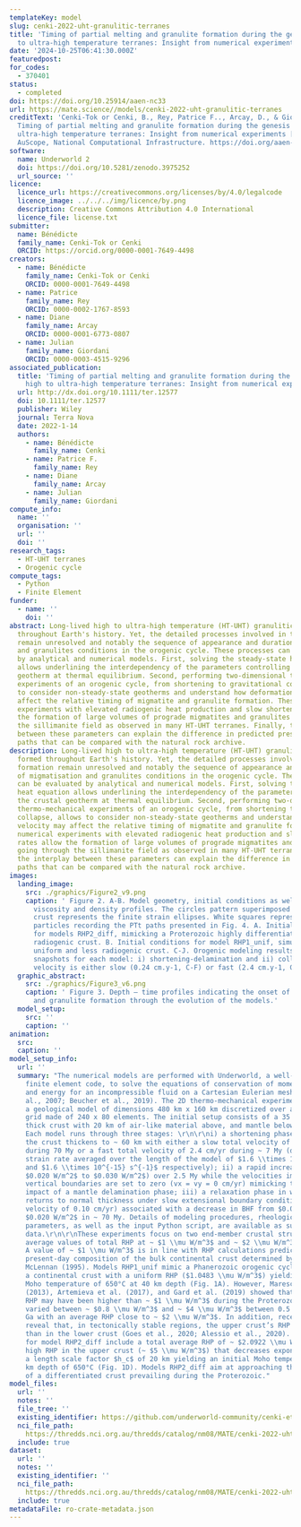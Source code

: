 ```yaml
---
templateKey: model
slug: cenki-2022-uht-granulitic-terranes
title: 'Timing of partial melting and granulite formation during the genesis of high
  to ultra‐high temperature terranes: Insight from numerical experiments'
date: '2024-10-25T06:41:30.000Z'
featuredpost:
for_codes:
  - 370401
status:
  - completed
doi: https://doi.org/10.25914/aaen-nc33
url: https://mate.science//models/cenki-2022-uht-granulitic-terranes
creditText: 'Cenki-Tok or Cenki, B., Rey, Patrice F.., Arcay, D., & Giordani, J. (2024).
  Timing of partial melting and granulite formation during the genesis of high to
  ultra‐high temperature terranes: Insight from numerical experiments [Data set].
  AuScope, National Computational Infrastructure. https://doi.org/aaen-nc33'
software:
  name: Underworld 2
  doi: https://doi.org/10.5281/zenodo.3975252
  url_source: ''
licence:
  licence_url: https://creativecommons.org/licenses/by/4.0/legalcode
  licence_image: ../../../img/licence/by.png
  description: Creative Commons Attribution 4.0 International
  licence_file: license.txt
submitter:
  name: Bénédicte
  family_name: Cenki-Tok or Cenki
  ORCID: https://orcid.org/0000-0001-7649-4498
creators:
  - name: Bénédicte
    family_name: Cenki-Tok or Cenki
    ORCID: 0000-0001-7649-4498
  - name: Patrice
    family_name: Rey
    ORCID: 0000-0002-1767-8593
  - name: Diane
    family_name: Arcay
    ORCID: 0000-0001-6773-0807
  - name: Julian
    family_name: Giordani
    ORCID: 0000-0003-4515-9296
associated_publication:
  title: 'Timing of partial melting and granulite formation during the genesis of
    high to ultra‐high temperature terranes: Insight from numerical experiments'
  url: http://dx.doi.org/10.1111/ter.12577
  doi: 10.1111/ter.12577
  publisher: Wiley
  journal: Terra Nova
  date: 2022-1-14
  authors:
    - name: Bénédicte
      family_name: Cenki
    - name: Patrice F.
      family_name: Rey
    - name: Diane
      family_name: Arcay
    - name: Julian
      family_name: Giordani
compute_info:
  name: ''
  organisation: ''
  url: ''
  doi: ''
research_tags:
  - HT‐UHT terranes
  - Orogenic cycle
compute_tags:
  - Python
  - Finite Element
funder:
  - name: ''
    doi: ''
abstract: Long‐lived high to ultra‐high temperature (HT‐UHT) granulitic terranes formed
  throughout Earth's history. Yet, the detailed processes involved in their formation
  remain unresolved and notably the sequence of appearance and duration of migmatisation
  and granulites conditions in the orogenic cycle. These processes can be evaluated
  by analytical and numerical models. First, solving the steady‐state heat equation
  allows underlining the interdependency of the parameters controlling the crustal
  geotherm at thermal equilibrium. Second, performing two‐dimensional thermo‐mechanical
  experiments of an orogenic cycle, from shortening to gravitational collapse, allows
  to consider non‐steady‐state geotherms and understand how deformation velocity may
  affect the relative timing of migmatite and granulite formation. These numerical
  experiments with elevated radiogenic heat production and slow shortening rates allow
  the formation of large volumes of prograde migmatites and granulites going through
  the sillimanite field as observed in many HT‐UHT terranes. Finally, the interplay
  between these parameters can explain the difference in predicted pressure‐temperature‐time
  paths that can be compared with the natural rock archive.
description: Long-lived high to ultra-high temperature (HT-UHT) granulitic terranes
  formed throughout Earth's history. Yet, the detailed processes involved in their
  formation remain unresolved and notably the sequence of appearance and duration
  of migmatisation and granulites conditions in the orogenic cycle. These processes
  can be evaluated by analytical and numerical models. First, solving the steady-state
  heat equation allows underlining the interdependency of the parameters controlling
  the crustal geotherm at thermal equilibrium. Second, performing two-dimensional
  thermo-mechanical experiments of an orogenic cycle, from shortening to gravitational
  collapse, allows to consider non-steady-state geotherms and understand how deformation
  velocity may affect the relative timing of migmatite and granulite formation. These
  numerical experiments with elevated radiogenic heat production and slow shortening
  rates allow the formation of large volumes of prograde migmatites and granulites
  going through the sillimanite field as observed in many HT-UHT terranes. Finally,
  the interplay between these parameters can explain the difference in predicted pressure-temperature-time
  paths that can be compared with the natural rock archive.
images:
  landing_image:
    src: ./graphics/Figure2_v9.png
    caption: ' Figure 2. A-B. Model geometry, initial conditions as well as geotherm,
      viscosity and density profiles. The circles pattern superimposed on the continental
      crust represents the finite strain ellipses. White squares represent the Lagrangian
      particles recording the PTt paths presented in Fig. 4. A. Initial conditions
      for models RHP2_diff, mimicking a Proterozoic highly differentiated and highly
      radiogenic crust. B. Initial conditions for model RHP1_unif, simulating a Phanerozoic
      uniform and less radiogenic crust. C-J. Orogenic modeling results showing two
      snapshots for each model: i) shortening-delamination and ii) collapse. Shortening
      velocity is either slow (0.24 cm.y-1, C-F) or fast (2.4 cm.y-1, G-J).'
  graphic_abstract:
    src: ./graphics/Figure3_v6.png
    caption: ' Figure 3. Depth – time profiles indicating the onset of partial melting
      and granulite formation through the evolution of the models.'
  model_setup:
    src: ''
    caption: ''
animation:
  src:
  caption: ''
model_setup_info:
  url: ''
  summary: "The numerical models are performed with Underworld, a well-tested open-source
    finite element code, to solve the equations of conservation of momentum, mass,
    and energy for an incompressible fluid on a Cartesian Eulerian mesh (Moresi et
    al., 2007; Beucher et al., 2019). The 2D thermo-mechanical experiments involve
    a geological model of dimensions 480 km x 160 km discretized over a computational
    grid made of 240 x 80 elements. The initial setup consists of a 35 km or 40 km
    thick crust with 20 km of air-like material above, and mantle below (Fig. 2A-B).
    Each model runs through three stages: \r\n\r\ni) a shortening phase during which
    the crust thickens to ~ 60 km with either a slow total velocity of 0.24 cm/yr
    during 70 My or a fast total velocity of 2.4 cm/yr during ~ 7 My (delivering a
    strain rate averaged over the length of the model of $1.6 \\times 10^{-16} s^{-1}$
    and $1.6 \\times 10^{-15} s^{-1}$ respectively); ii) a rapid increase in BHF (from
    $0.020 W/m^2$ to $0.030 W/m^2$) over 2.5 My while the velocities imposed on the
    vertical boundaries are set to zero (vx = vy = 0 cm/yr) mimicking the thermal
    impact of a mantle delamination phase; iii) a relaxation phase in which the crust
    returns to normal thickness under slow extensional boundary conditions (total
    velocity of 0.10 cm/yr) associated with a decrease in BHF from $0.030 W/m^2$ to
    $0.020 W/m^2$ in ~ 70 My. Details of modeling procedures, rheological and thermal
    parameters, as well as the input Python script, are available as supplementary
    data.\r\n\r\nThese experiments focus on two end-member crustal structures with
    average values of total RHP at ~ $1 \\mu W/m^3$ and ~ $2 \\mu W/m^3$ (Fig. 2).
    A value of ~ $1 \\mu W/m^3$ is in line with RHP calculations predicted from the
    present-day composition of the bulk continental crust determined by Taylor and
    McLennan (1995). Models RHP1_unif mimic a Phanerozoic orogenic cycle involving
    a continental crust with a uniform RHP ($1.0483 \\mu W/m^3$) yielding an initial
    Moho temperature of 650°C at 40 km depth (Fig. 1A). However, Mareschal and Jaupart
    (2013), Artemieva et al. (2017), and Gard et al. (2019) showed that the crustal
    RHP may have been higher than ~ $1 \\mu W/m^3$ during the Proterozoic, having
    varied between ~ $0.8 \\mu W/m^3$ and ~ $4 \\mu W/m^3$ between 0.5 Ga and 2.5
    Ga with an average RHP close to ~ $2 \\mu W/m^3$. In addition, recent studies
    reveal that, in tectonically stable regions, the upper crust’s RHP may be higher
    than in the lower crust (Goes et al., 2020; Alessio et al., 2020). The conditions
    for model RHP2_diff include a total average RHP of ~ $2.0922 \\mu W/m^3$ with
    high RHP in the upper crust (~ $5 \\mu W/m^3$) that decreases exponentially with
    a length scale factor $h_c$ of 20 km yielding an initial Moho temperature at 35
    km depth of 650°C (Fig. 1D). Models RHP2_diff aim at approaching thermal conditions
    of a differentiated crust prevailing during the Proterozoic."
model_files:
  url: ''
  notes: ''
  file_tree: ''
  existing_identifier: https://github.com/underworld-community/cenki-et-al-UHT-granulitic-terranes
  nci_file_path: 
    https://thredds.nci.org.au/thredds/catalog/nm08/MATE/cenki-2022-uht-granulitic-terranes/catalog.html
  include: true
dataset:
  url: ''
  notes: ''
  existing_identifier: ''
  nci_file_path: 
    https://thredds.nci.org.au/thredds/catalog/nm08/MATE/cenki-2022-uht-granulitic-terranes/catalog.html
  include: true
metadataFile: ro-crate-metadata.json
---
```

